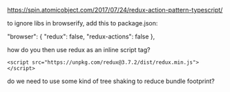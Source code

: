 https://spin.atomicobject.com/2017/07/24/redux-action-pattern-typescript/

to ignore libs in browserify, add this to package.json:
  
  "browser": {
    "redux": false,
    "redux-actions": false
  },

how do you then use redux as an inline script tag?

```
<script src="https://unpkg.com/redux@3.7.2/dist/redux.min.js"></script>
```

do we need to use some kind of tree shaking to reduce bundle footprint?